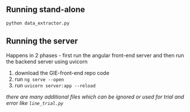 ## Running stand-alone

`python data_extractor.py`

## Running the server

Happens in 2 phases - first run the angular front-end server and then run the backend server using uvicorn
1. download the GIE-front-end repo code
2. run `ng serve --open`
3. run `uvicorn server:app --reload`

_there are many additional files which can be ignored or used for trial and error like `line_trial.py`_
